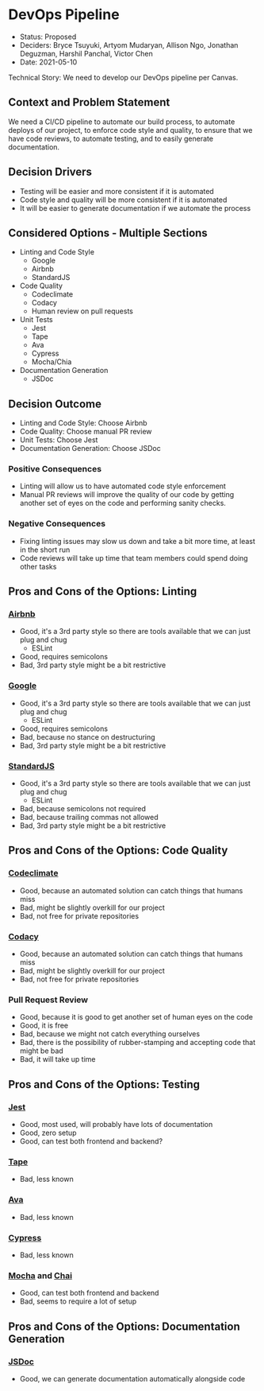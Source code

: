 # DevOps Pipeline

* Status: Proposed
* Deciders: Bryce Tsuyuki, Artyom Mudaryan, Allison Ngo, Jonathan Deguzman, Harshil Panchal, Victor Chen
* Date: 2021-05-10

Technical Story: We need to develop our DevOps pipeline per Canvas.

## Context and Problem Statement

We need a CI/CD pipeline to automate our build process, to automate deploys of our project, to enforce code style and quality, to ensure that we have code reviews, to automate testing, and to easily generate documentation.

## Decision Drivers

* Testing will be easier and more consistent if it is automated
* Code style and quality will be more consistent if it is automated
* It will be easier to generate documentation if we automate the process

## Considered Options - Multiple Sections

* Linting and Code Style
    * Google
    * Airbnb
    * StandardJS
* Code Quality
    * Codeclimate
    * Codacy
    * Human review on pull requests
* Unit Tests
    * Jest
    * Tape
    * Ava
    * Cypress
    * Mocha/Chia
* Documentation Generation
    * JSDoc

## Decision Outcome

* Linting and Code Style: Choose Airbnb
* Code Quality: Choose manual PR review
* Unit Tests: Choose Jest
* Documentation Generation: Choose JSDoc

### Positive Consequences

* Linting will allow us to have automated code style enforcement
* Manual PR reviews will improve the quality of our code by getting another set of eyes on the code and performing sanity checks.

### Negative Consequences

* Fixing linting issues may slow us down and take a bit more time, at least in the short run
* Code reviews will take up time that team members could spend doing other tasks

## Pros and Cons of the Options: Linting

### [Airbnb](https://github.com/airbnb/javascript)

* Good, it's a 3rd party style so there are tools available that we can just plug and chug
    * ESLint
* Good, requires semicolons
* Bad, 3rd party style might be a bit restrictive

### [Google](https://google.github.io/styleguide/jsguide.html)

* Good, it's a 3rd party style so there are tools available that we can just plug and chug
    * ESLint
* Good, requires semicolons
* Bad, because no stance on destructuring
* Bad, 3rd party style might be a bit restrictive

### [StandardJS](https://standardjs.com/)

* Good, it's a 3rd party style so there are tools available that we can just plug and chug
    * ESLint
* Bad, because semicolons not required
* Bad, because trailing commas not allowed
* Bad, 3rd party style might be a bit restrictive

## Pros and Cons of the Options: Code Quality

### [Codeclimate](https://codeclimate.com/quality/)

* Good, because an automated solution can catch things that humans miss
* Bad, might be slightly overkill for our project
* Bad, not free for private repositories

### [Codacy](https://www.codacy.com/)

* Good, because an automated solution can catch things that humans miss
* Bad, might be slightly overkill for our project
* Bad, not free for private repositories

### Pull Request Review

* Good, because it is good to get another set of human eyes on the code
* Good, it is free
* Bad, because we might not catch everything ourselves
* Bad, there is the possibility of rubber-stamping and accepting code that might be bad
* Bad, it will take up time

## Pros and Cons of the Options: Testing

### [Jest](https://jestjs.io/)

* Good, most used, will probably have lots of documentation
* Good, zero setup
* Good, can test both frontend and backend?

### [Tape](https://github.com/substack/tape)

* Bad, less known

### [Ava](https://github.com/avajs/ava)

* Bad, less known

### [Cypress](https://www.cypress.io/)

* Bad, less known

### [Mocha](https://mochajs.org/) and [Chai](https://www.chaijs.com/)

* Good, can test both frontend and backend
* Bad, seems to require a lot of setup

## Pros and Cons of the Options: Documentation Generation

### [JSDoc](https://jsdoc.app/)

* Good, we can generate documentation automatically alongside code
